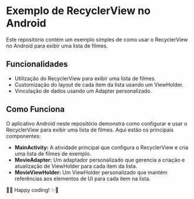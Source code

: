 # Exemplo de RecyclerView no Android

Este repositório contém um exemplo simples de como usar o RecyclerView no Android para exibir uma lista de filmes.

## Funcionalidades

- Utilização do RecyclerView para exibir uma lista de filmes.
- Customização do layout de cada item da lista usando um ViewHolder.
- Vinculação de dados usando um Adapter personalizado.

## Como Funciona

O aplicativo Android neste repositório demonstra como configurar e usar o RecyclerView para exibir uma lista de filmes. Aqui estão os principais componentes:

- **MainActivity:** A atividade principal que configura o RecyclerView e cria uma lista de filmes de exemplo.
- **MovieAdapter:** Um adaptador personalizado que gerencia a criação e atualização de ViewHolder para cada item da lista.
- **MovieViewHolder:** Um ViewHolder personalizado que mantém referências aos elementos de UI para cada item na lista.



🚀✨ Happy coding! ✨🚀
